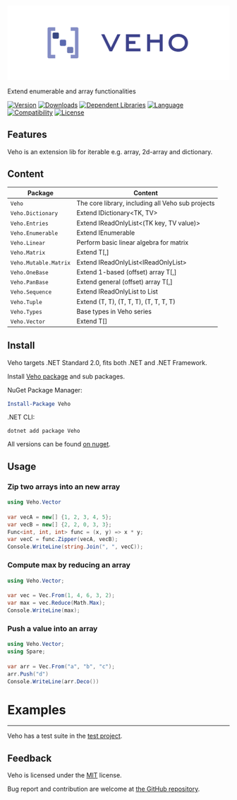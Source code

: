 ![Banner](https://raw.githubusercontent.com/sharpyr/Veho/refs/heads/master/media/veho-banner.svg)

Extend enumerable and array functionalities

[![Version](https://img.shields.io/nuget/vpre/Veho.svg)](https://www.nuget.org/packages/Veho)
[![Downloads](https://img.shields.io/nuget/dt/Veho.svg)](https://www.nuget.org/packages/Veho)
[![Dependent Libraries](https://img.shields.io/librariesio/dependents/nuget/Veho.svg?label=dependent%20libraries)](https://libraries.io/nuget/Veho)
[![Language](https://img.shields.io/badge/language-C%23-blueviolet.svg)](https://dotnet.microsoft.com/learn/csharp)
[![Compatibility](https://img.shields.io/badge/compatibility-.NET%20Standard%202.0-blue.svg)]()
[![License](https://img.shields.io/github/license/sharpyr/Veho.svg)](https://github.com/sharpyr/Veho/LICENSE)

## Features

Veho is an extension lib for iterable e.g. array, 2d-array and dictionary.

## Content

| Package               | Content                                           |
|-----------------------|---------------------------------------------------|
| `Veho`                | The core library, including all Veho sub projects |
| `Veho.Dictionary`     | Extend IDictionary<TK, TV>                        |
| `Veho.Entries`        | Extend IReadOnlyList<(TK key, TV value)>          |
| `Veho.Enumerable`     | Extend IEnumerable<T>                             |
| `Veho.Linear`         | Perform basic linear algebra for matrix           |
| `Veho.Matrix`         | Extend T[,]                                       |
| `Veho.Mutable.Matrix` | Extend IReadOnlyList<IReadOnlyList<T>>            |
| `Veho.OneBase`        | Extend 1-based (offset) array T[,]                |
| `Veho.PanBase`        | Extend general (offset) array T[,]                |
| `Veho.Sequence`       | Extend IReadOnlyList<T> to List<T>                |
| `Veho.Tuple`          | Extend (T, T), (T, T, T), (T, T, T, T)            |
| `Veho.Types`          | Base types in Veho series                         |
| `Veho.Vector`         | Extend T[]                                        |

## Install

Veho targets .NET Standard 2.0, fits both .NET and .NET Framework.

Install [Veho package](https://www.nuget.org/packages/Veho) and sub packages.

NuGet Package Manager:

```powershell
Install-Package Veho
```

.NET CLI:

```shell
dotnet add package Veho
```

All versions can be found [on nuget](https://www.nuget.org/packages/Veho#versions-body-tab).

## Usage

### Zip two arrays into an new array

```csharp
using Veho.Vector

var vecA = new[] {1, 2, 3, 4, 5};
var vecB = new[] {2, 2, 0, 3, 3};
Func<int, int, int> func = (x, y) => x * y;
var vecC = func.Zipper(vecA, vecB);
Console.WriteLine(string.Join(", ", vecC));
```

### Compute max by reducing an array

```csharp
using Veho.Vector;

var vec = Vec.From(1, 4, 6, 3, 2);
var max = vec.Reduce(Math.Max);
Console.WriteLine(max);
```

### Push a value into an array

```csharp
using Veho.Vector;
using Spare;

var arr = Vec.From("a", "b", "c");
arr.Push("d")
Console.WriteLine(arr.Deco())
```

>
# Examples
---------------------
Veho has a test suite in the [test project](https://github.com/sharpyr/Veho/tree/master/Veho.Test/Src).

## Feedback

Veho is licensed under the [MIT](https://github.com/sharpyr/Veho/LICENSE) license.

Bug report and contribution are welcome at [the GitHub repository](https://github.com/sharpyr/Veho).




